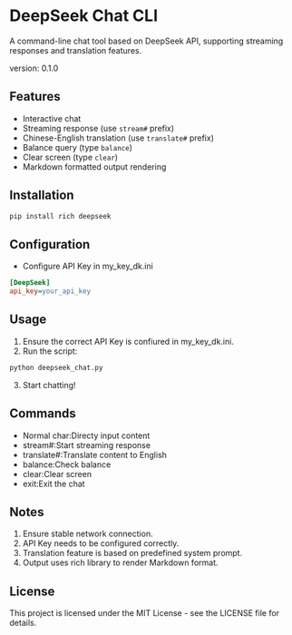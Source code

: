 # DeepSeek Chat CLI

A command-line chat tool based on DeepSeek API, supporting streaming responses and translation features.

version: 0.1.0

## Features

- Interactive chat
- Streaming response (use `stream#` prefix)
- Chinese-English translation (use `translate#` prefix)
- Balance query (type `balance`)
- Clear screen (type `clear`)
- Markdown formatted output rendering

## Installation

```bash
pip install rich deepseek
```
## Configuration
- Configure API Key in my_key_dk.ini
```ini
[DeepSeek]
api_key=your_api_key
```
## Usage
1. Ensure the correct API Key is confiured in my_key_dk.ini.
2. Run the script:
```bash
python deepseek_chat.py
```
3. Start chatting!

## Commands
- Normal char:Directy input content
- stream#:Start streaming response
- translate#:Translate content to English
- balance:Check balance
- clear:Clear screen
- exit:Exit the chat

## Notes
1. Ensure stable network connection.
2. API Key needs to be configured correctly.
3. Translation feature is based on predefined system prompt.
4. Output uses rich library to render Markdown format.
## License
This project is licensed under the MIT License - see the LICENSE file for details.